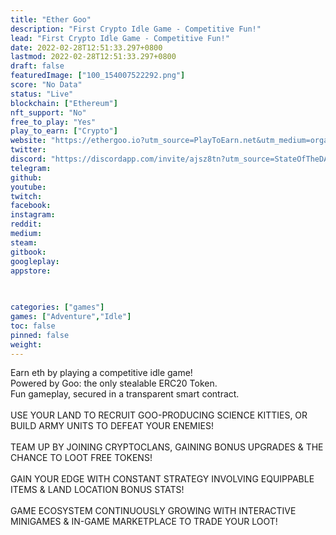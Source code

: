 ```yaml
---
title: "Ether Goo"
description: "First Crypto Idle Game - Competitive Fun!"
lead: "First Crypto Idle Game - Competitive Fun!"
date: 2022-02-28T12:51:33.297+0800
lastmod: 2022-02-28T12:51:33.297+0800
draft: false
featuredImage: ["100_154007522292.png"]
score: "No Data"
status: "Live"
blockchain: ["Ethereum"]
nft_support: "No"
free_to_play: "Yes"
play_to_earn: ["Crypto"]
website: "https://ethergoo.io?utm_source=PlayToEarn.net&utm_medium=organic&utm_campaign=gamepage"
twitter: 
discord: "https://discordapp.com/invite/ajsz8tn?utm_source=StateOfTheDApps"
telegram: 
github: 
youtube: 
twitch: 
facebook: 
instagram: 
reddit: 
medium: 
steam: 
gitbook: 
googleplay: 
appstore: 

  
    
categories: ["games"]
games: ["Adventure","Idle"]
toc: false
pinned: false
weight: 
---
```

Earn eth by playing a competitive idle game! <br> Powered by Goo: the only stealable ERC20 Token. <br> Fun gameplay, secured in a transparent smart contract.<br> <br> USE YOUR LAND TO RECRUIT GOO-PRODUCING SCIENCE KITTIES, OR BUILD ARMY UNITS TO DEFEAT YOUR ENEMIES!<br> <br> TEAM UP BY JOINING CRYPTOCLANS, GAINING BONUS UPGRADES &amp; THE CHANCE TO LOOT FREE TOKENS!<br> <br> GAIN YOUR EDGE WITH CONSTANT STRATEGY INVOLVING EQUIPPABLE ITEMS &amp; LAND LOCATION BONUS STATS!<br> <br> GAME ECOSYSTEM CONTINUOUSLY GROWING WITH INTERACTIVE MINIGAMES &amp; IN-GAME MARKETPLACE TO TRADE YOUR LOOT!